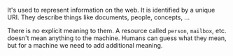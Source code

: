 It's used to represent information on the web. It is identified by a unique URI. They describe things like documents, people, concepts, ...

There is no explicit meaning to them. A resource called `person`, `mailbox`, etc. doesn't mean anything to the machine. Humans can guess what they mean, but for a machine we need to add additional meaning.


